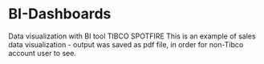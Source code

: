# BI-Dashboards
Data visualization with BI tool TIBCO SPOTFIRE
This is an example of sales data visualization - output was saved as pdf file, in order for non-Tibco account user to see. 
